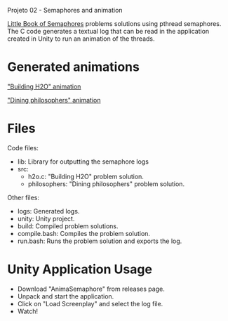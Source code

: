 Projeto 02 - Semaphores and animation

[Little Book of Semaphores](https://greenteapress.com/semaphores/LittleBookOfSemaphores.pdf) problems solutions using pthread semaphores. The C code generates a textual log that can be read in the application created in Unity to run an animation of the threads.

# Generated animations

["Building H2O" animation](https://youtu.be/lT_TVNUUUvw)

["Dining philosophers" animation](https://youtu.be/xxIHlpI8cXc)

# Files

Code files:
- lib: Library for outputting the semaphore logs
- src:
    - h2o.c: "Building H2O" problem solution.
    - philosophers: "Dining philosophers" problem solution.

Other files:
- logs: Generated logs.
- unity: Unity project.
- build: Compiled problem solutions.
- compile.bash: Compiles the problem solution.
- run.bash: Runs the problem solution and exports the log.

# Unity Application Usage
- Download "AnimaSemaphore" from releases page.
- Unpack and start the application.
- Click on "Load Screenplay" and select the log file.
- Watch!
